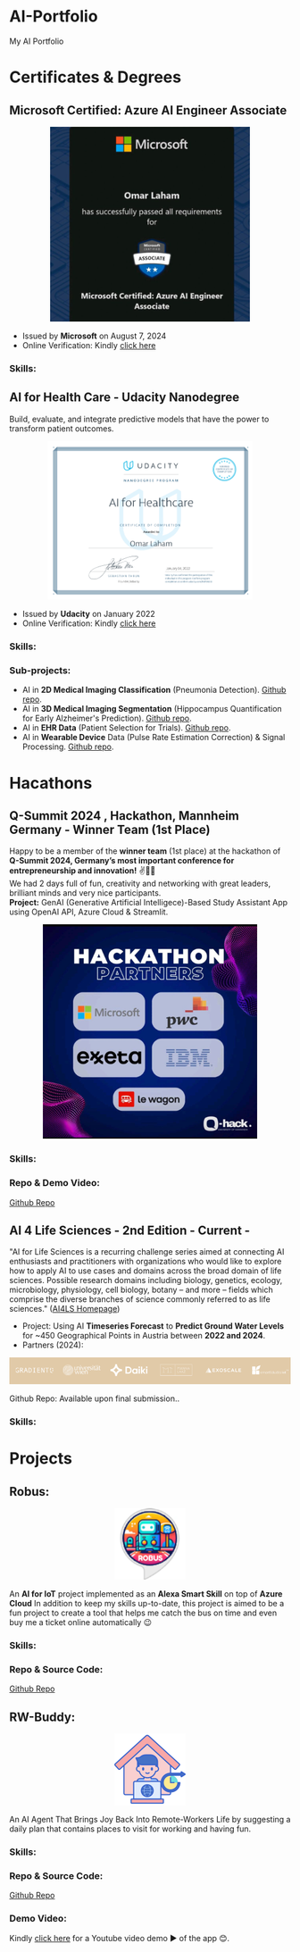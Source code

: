 # AI-Portfolio
My AI Portfolio

# Certificates & Degrees
## Microsoft Certified: Azure AI Engineer Associate
<p align="center">
    <img src="imgs/Microsoft-Certified-AI-102.png" alt="Microsoft Certified: Azure AI Engineer Associate" />
</p>

* Issued by **Microsoft** on August 7, 2024
* Online Verification: Kindly [click here](https://learn.microsoft.com/en-us/users/omarlaham-5718/credentials/b2c859d73c2256f8?ref=https%3A%2F%2Fwww.linkedin.com%2F)

### Skills:


## AI for Health Care - Udacity Nanodegree
Build, evaluate, and integrate predictive models that have the power to transform patient outcomes.
<p align="center">
    <img src="imgs/ai_4_healthcare_udacity_nanodeg.png" width="367" alt="Udacity Nanodegree: AI for Healthcare" />
</p>

* Issued by **Udacity** on January 2022
* Online Verification: Kindly [click here](https://www.udacity.com/certificate/KUP26G3J)

### Skills:


### Sub-projects:
* AI in **2D Medical Imaging Classification** (Pneumonia Detection). [Github repo](https://github.com/OmarLaham/udacity-healthcare-ai-2d-imaging-pneumonia).
* AI in **3D Medical Imaging Segmentation** (Hippocampus Quantification for Early Alzheimer's Prediction). [Github repo](https://github.com/OmarLaham/udacity-healthcare-ai-3d-imaging-alzheimer).
* AI in **EHR Data** (Patient Selection for Trials). [Github repo](https://github.com/OmarLaham/udacity-healthcare-ai-ehr).
* AI in **Wearable Device** Data (Pulse Rate Estimation Correction) & Signal Processing. [Github repo](https://github.com/OmarLaham/udacity-healthcare-ai-wearable).

# Hacathons

## Q-Summit 2024 , Hackathon, Mannheim Germany - Winner Team (1st Place)
Happy to be a member of the **winner team** (1st place) at the hackathon of **Q-Summit 2024, Germany’s most important conference for entrepreneurship and innovation!** ✌️🥳🥳
<br />
We had 2 days full of fun, creativity and networking with great leaders, brilliant minds and very nice participants.
<br />
**Project:** GenAI (Generative Artificial Intelligece)-Based Study Assistant App using OpenAI API, Azure Cloud & Streamlit.
<br />
<p align="center">
	<img src="imgs/qsummit_hackathon_image.jpeg" width="384" height="384" alt="Q-Summit 2024 , Hackathon, Mannheim Germany">
</p>

### Skills:


### Repo & Demo Video:
[Github Repo](https://github.com/OmarLaham/QSummit-2024-Hackathon-Caupona/tree/main)

## AI 4 Life Sciences - 2nd Edition - Current -
"AI for Life Sciences is a recurring challenge series aimed at connecting AI enthusiasts and practitioners with organizations who would like to explore how to apply AI to use cases and domains across the broad domain of life sciences. Possible research domains including biology, genetics, ecology, microbiology, physiology, cell biology, botany – and more – fields which comprise the diverse branches of science commonly referred to as life sciences." ([AI4LS Homepage](https://ai4lifesciences.com/about/))

* Project: Using AI **Timeseries Forecast** to **Predict Ground Water Levels** for ~450 Geographical Points in Austria between **2022 and 2024**.
* Partners (2024):

<p align="center">
	<img src="imgs/AI4LS_partners_2024.png" width="" height="" alt="AI4LS Partners 2024" />
</p>
Github Repo: Available upon final submission..

### Skills:


# Projects

## Robus:
<p align="center">
    <img src="imgs/robus_logo.png" width="128" height="128" alt="Robus" />
</p>

An **AI for IoT** project implemented as an **Alexa Smart Skill** on top of **Azure Cloud**
In addition to keep my skills up-to-date, this project is aimed to be a fun project to create a tool that helps me catch the bus on time and even buy me a ticket online automatically 😉

### Skills:


### Repo & Source Code:
[Github Repo](https://github.com/OmarLaham/Robus)

## RW-Buddy:
<p align="center">
    <img src="imgs/rw_buddy_logo.png" width="128" height="128" alt="RW-Buddy" />
</p>

An AI Agent That Brings Joy Back Into Remote-Workers Life by suggesting a daily plan that contains places to visit for working and having fun.

### Skills:


### Repo & Source Code:
[Github Repo](https://github.com/OmarLaham/RW-Buddy)

### Demo Video:
Kindly [click here](https://youtu.be/fnhrjF15kyQ) for a Youtube video demo ▶️ of the app 😊.


